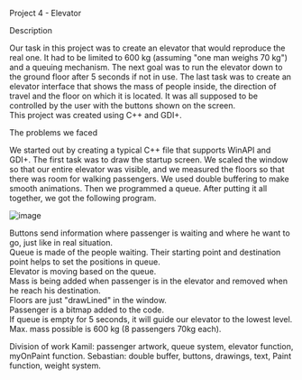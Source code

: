 Project 4 - Elevator

Description

Our task in this project was to create an elevator that would reproduce the real one. It had to be limited to 600 kg (assuming "one man weighs 70 kg") and a queuing mechanism. The next goal was to run the elevator down to the ground floor after 5 seconds if not in use. The last task was to create an elevator interface that shows the mass of people inside, the direction of travel and the floor on which it is located. It was all supposed to be controlled by the user with the buttons shown on the screen. <br/>
This project was created using C++ and GDI+.

The problems we faced

We started out by creating a typical C++ file that supports WinAPI and GDI+.
The first task was to draw the startup screen. We scaled the window so that our entire elevator was visible, and we measured the floors so that there was room for walking passengers. We used double buffering to make smooth animations. Then we programmed a queue. 
After putting it all together, we got the following program.

![image](https://user-images.githubusercontent.com/106469243/176541068-8c6c825f-5a4b-4ec5-9106-fb528e1c2a60.png)

Buttons send information where passenger is waiting and where he want to go, just like in real situation. <br/>
Queue is made of the people waiting. Their starting point and destination point helps to set the positions in queue. <br/>
Elevator is moving based on the queue. <br/>
Mass is being added when passenger is in the elevator and removed when he reach his destination. <br/>
Floors are just "drawLined" in the window. <br/>
Passenger is a bitmap added to the code. <br/>
If queue is empty for 5 seconds, it will guide our elevator to the lowest level. <br/>
Max. mass possible is 600 kg (8 passengers 70kg each). <br/>

Division of work
Kamil: passenger artwork, queue system, elevator function, myOnPaint function.
Sebastian: double buffer, buttons, drawings, text, Paint function, weight system.
